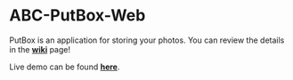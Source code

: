 # ABC-PutBox-Web

PutBox is an application for storing your photos.
You can review the details in the **[wiki](https://github.com/ETU-ABC/ABC-PutBox-Web/wiki)** page!

Live demo can be found **[here](http://putbox-abc.herokuapp.com/)**.

